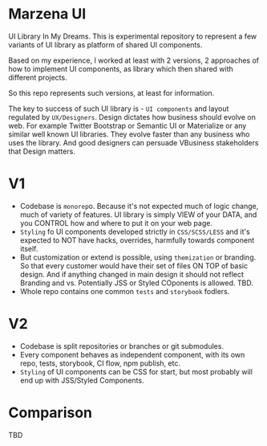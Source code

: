 Marzena UI
===

UI Library In My Dreams. This is experimental repository to represent a few variants of UI library as platform of shared UI components.

Based on my experience, I worked at least with 2 versions, 2 approaches of how to implement UI components, as library which then shared with different projects.

So this repo represents such versions, at least for information.

The key to success of such UI library is - `UI components` and layout regulated by `UX/Designers`. Design dictates how business should evolve on web. For example Twitter Bootstrap or Semantic UI or Materialize or any similar well known UI libraries. They evolve faster than any business who uses the library. And good designers can persuade VBusiness stakeholders that Design matters.

# V1

- Codebase is `monorep`o. Because it's not expected much of logic change, much of variety of features. UI library is simply VIEW of your DATA, and you CONTROL how and where to put it on your web page.
- `Styling` fo UI components developed strictly in `CSS/SCSS/LESS` and it's expected to NOT have hacks, overrides, harmfully towards component itself.
- But customization or extend is possible, using `themization` or branding. So that every customer would have their set of files ON TOP of basic design. And if anything changed in main design it should not reflect Branding and vs. Potentially JSS or Styled COponents is allowed. TBD.
- Whole repo contains one common `tests` and `storybook` fodlers.

# V2

- Codebase is split repositories or branches or git submodules.
- Every component behaves as independent component, with its own repo, tests, storybook, CI flow, npm publish, etc.
- `Styling` of UI components can be CSS for start, but most probably will end up with JSS/Styled Components.


# Comparison

TBD
